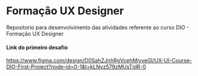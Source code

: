 # Formação UX Designer
Repositorio para desenvolvimento das atividades referente ao curso DIO - Formação UX Designer 

#### Link do primeiro desafio
https://www.figma.com/design/D0SahZJnhRgVcehMiyveGl/UX-UI-Course-DIO-First-Project?node-id=0-1&t=kLNyz579zMUsTidR-0
